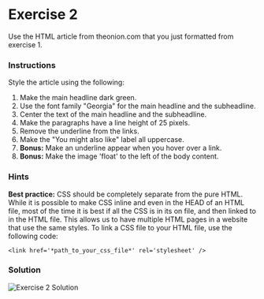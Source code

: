 Exercise 2
==========

Use the HTML article from theonion.com that you just formatted from exercise 1.

### Instructions ###

Style the article using the following:

1. Make the main headline dark green.
2. Use the font family "Georgia" for the main headline and the subheadline.
3. Center the text of the main headline and the subheadline.
4. Make the paragraphs have a line height of 25 pixels.
5. Remove the underline from the links.
6. Make the "You might also like" label all uppercase.
7. **Bonus:** Make an underline appear when you hover over a link.
8. **Bonus:** Make the image 'float' to the left of the body content.

### Hints ###

**Best practice:** CSS should be completely separate from the pure HTML. While it is possible to make CSS inline and even in the HEAD of an HTML file, most of the time it is best if all the CSS is in its on file, and then linked to in the HTML file. This allows us to have multiple HTML pages in a website that use the same styles. To link a CSS file to your HTML file, use the following code:

`<link href='*path_to_your_css_file*' rel='stylesheet' />`

### Solution ###

![Exercise 2 Solution](https://raw.githubusercontent.com/CodingCampus/intro-exercises/exercise2/extras/exercise2-solution.png)
